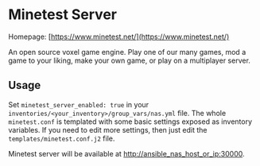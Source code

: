# Minetest Server

Homepage: [https://www.minetest.net/](https://www.minetest.net/)

An open source voxel game engine. Play one of our many games, mod a game to your liking, make your own game, or play on a multiplayer server.

## Usage

Set `minetest_server_enabled: true` in your `inventories/<your_inventory>/group_vars/nas.yml` file. The whole `minetest.conf` is templated with some basic settings exposed as inventory variables. If you need to edit more settings, then just edit the `templates/minetest.conf.j2` file.

Minetest server will be available at [http://ansible_nas_host_or_ip:30000](http://ansible_nas_host_or_ip:30000).
